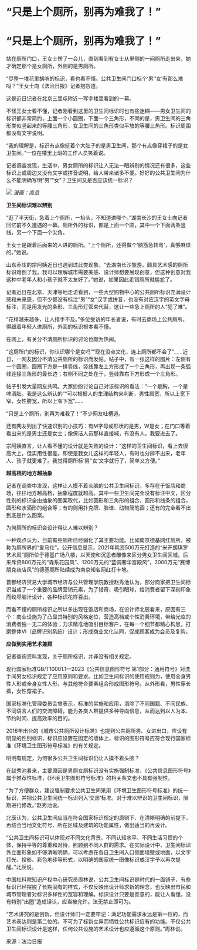 # “只是上个厕所，别再为难我了！”

# “只是上个厕所，别再为难我了！”

站在厕所门口，王女士愣了一会儿，直到看到有女士从里侧的一间厕所走出来，她才确定那个是女厕所，外侧的是男厕所。

“尽整一堆花里胡哨的标识，看也看不懂。公共卫生间门口标个‘男’‘女’有那么难吗？”王女士向《法治日报》记者抱怨道。

这是近日记者在北京三里屯附近一写字楼里看到的一幕。

不怪王女士看不懂，记者刚看到这里的卫生间标识时也有些迷糊——男女卫生间的标识都非常简约，上面一个小圆圈，下面一个三角形，不同的是，男卫生间的三角形类似竖起来的等腰三角形，女卫生间的三角形类似平放的等腰三角形。标识周围都没有文字说明。

“我的理解是，标识有点像挺着个大肚子的是男卫生间，那个有点像穿裙子的是女卫生间。”一位在楼里上班的工作人员笑着说。

记者调查发现，生活中，男女厕所的标识让人无法一眼辨别的情况还有很多，这些标识上或周边又没有文字或拼音说明，给人带来诸多不便。好好的公共卫生间为什么不能明确写明“男”“女”？卫生间又是否应该统一标识？

![](https://inews.gtimg.com/om_bt/OhW1haI7Cpb7JZkOiU94V2WRYDEm919h0I4ycUgcrysEAAA/1000)
_漫画：高岳_

**卫生间标识难以辨别**

“逛了半天街，急着上个厕所，一抬头，不知道进哪个。”湖南长沙的王女士向记者回忆前不久遭遇的一幕。厕所外的标识，都是上面一个圆，其中一个下面两条竖线，另一个下面一个尖角。

王女士是跟着后面来的人进的厕所。“上个厕所，还得做个‘脑筋急转弯’，真够麻烦的。”她说。

山东枣庄的宗阿姨近日也遇到过此类现象。“去湖南长沙旅游，颇具艺术感的厕所标识难倒了我。我可以理解城市需要美感、设计师想要展现创意，但这种创意对我这种中老年人和小孩子就不太友好了。”她说，如果因此走错厕所就尴尬了。

记者近日在北京、天津等地走访看到，一些大型购物中心的公共厕所标识充满设计感和未来感，但不少都没有标注“男”“女”汉字或拼音，也没有对应汉字的英文字母标注，而是用发光的条形、三角形灯管来代替，这让一些急上厕所的人“犯了难”。

“花样越来越多，让人措手不及。”多位受访的年长者说，有时去商场上公共厕所，得跟着年轻人进厕所，外面的标识根本看不懂。

在网上，有关分不清厕所标识的讨论也颇为热闹。

“这厕所门的标识，你认识哪个是女吗”“现在没点文化，连上厕所都不会了”……近日，一网友因分不清公共厕所的标识而发帖。帖子中，有一张这样的图片：左侧有一个圆圈，圆圈下方是一排竖线，竖线靠左上方形成了一个三角形，再出现一条弧线连接三角形的最长边；右侧不同之处在于，竖线靠右下方形成一个三角形。

帖子引发大量网友共鸣。大家纷纷讨论自己对该标识的看法：“一个是胸，一个是啤酒肚，我是这么辨认的”“可以根据人的生理结构来判断，男性肩宽，所以上宽下窄，女性胯宽，所以上窄下宽”……

“只是上个厕所，别再为难我了！”不少网友吐槽道。

还有网友列出了快速识别的小技巧：有M字母或形状的是男，W是女；在门口等着看出来的是男士还是女士；像保洁人员那样直接喊，有没有人，我要进去了。

宗阿姨直言，让人看不懂的设计就是失败的设计：“这样的卫生间标识，看上去很高大上，但实用性很差。即使是我女儿这样的年轻人，有时也分辨不出来，老年人、孩子就更难了。我觉得厕所标‘男’‘女’文字就行了，简单又方便。”

**越高档的地方越抽象**

记者在调查中发现，这样让人摸不着头脑的公共卫生间标识，多存在于饭店和商场，往往地方越高档，抽象程度就越高。其中一些卫生间完全没有标注中文，区分性别的标识全由抽象的图案取代，比如圆形和三角形的组合，圆形和线条的组合，圆形和水滴形的组合等；有的则用扑克牌、脸谱、动物简笔画；还有的完全看不出到底是什么图案。

为何厕所的标识会设计得让人难以辨别？

一种观点认为，目前有些厕所已经弱化了其主要功能。比如南京德基网红厕所，被称为厕所界的“爱马仕”。公开信息显示，2021年耗资500万元打造的“米开朗琪罗艺术风”厕所位于德基广场八楼，以天使和沉思者雕像来区分男女卫生间区域。后来斥资800万元的“森系花园风”、1200万元的“蓝调奢华宫殿风”，2000万元“赛博朋克夜店风”的德基厕所陆续成为南京知名网红打卡地。

首都经济贸易大学城市经济与公共管理学院教授赵秀池认为，部分商家把卫生间标识当成了一个重要的品牌营销元素，为了猎奇、吸引眼球，给消费者留下深刻印象而绞尽脑汁设计，各种标识花样百出。

而看不懂的厕所标识之所以多出现在饭店和商场，在设计师北辰看来，原因有三个：商业设施为了凸显其特别的风格定位，营造高档或个性消费环境，带给光临的消费者独一无二的体验；力求精准地吸引目标客户，在每一个细节都精心构思，打磨整体VI（品牌识别系统）设计；形成商业文化认同，促成顾客成为会员及复购。

**应做到实用艺术兼顾**

记者查询资料发现，关于厕所标识，并非没有相关规定。

现行国家标准GB/T10001.1—2023《公共信息图形符号
第1部分：通用符号》对洗手间男女标识规定了应用原则和要求。比如卫生间标识的使用规则为，使用全身男性人形或全身女性人形，与其他符合要素组合形成图形符号。从外形看，男性穿长裤，女性穿裙子。

国家标准化管理委员会曾表示，标准的实施和应用，消除了不同国籍、不同民族、不同语言人们的交流障碍，能为各类人群提供多种导向信息，从而达到以人为本、节约时间、提高效率的目的。

2016年出台的《城市公共厕所设计标准》也提到公共厕所男、女进出口，应设有明显的性别标识，标识应设置在固定的墙体上，标识的图形符号应符合现行国家标准《环境卫生图形符号标准》的有关规定。

明明有规定，为何很多公共卫生间标识仍让人摸不着头脑？

在赵秀池看来，主要原因是男厕女厕标识没有实施强制标准，《公共信息图形符号》属于推荐性标准，《环境卫生图形符号标准》的相关条文也不具有强制性。

“为了方便群众，建议强制要求公共卫生间采用《环境卫生图形符号标准》的统一标识，并把公共卫生间统一标识列入‘交房’标准。对于难以辨识的卫生间标识，限期进行修改。”赵秀池说。

北辰认为，公共卫生间应当在符合国家标识规定的原则下、在清晰明确的前提下，再结合当地文化符号、所在区域及建筑的功能属性，做出适当的再设计。

“公共卫生间标识可以体现对不同文化背景、不同认知水平、不同生活习惯的个体，保持平等的尊重和对待，照顾到不同人群的需求。在实际设计中，卫生间标识外立面形象如不够清晰明确，可以考虑在各自卫生间入口侧面墙壁或地面，以文字灯光、投影、彩色地砖等形式，以明确的国家统一图像标识或汉字予以再次提醒。”北辰说。

中国社科院知识产权中心研究员周林说，公共卫生间标识是时代的一面镜子，有些标识已经摆脱了长期固有的样式，不仅反映出设计师求新的理念，也反映出市民和城市管理者对标识多样性的宽容和理解。标识设计只要是善意的，能让人看懂，没有特别“出圈”造成误认，应当被允许。法无禁止即可为。

“艺术讲究的是创新。但设计师们一定要牢记：满足功能需求永远是第一位的，而艺术表达则是第二位的。不可为了标新立异而牺牲公共标识应有的功能。不仅公共卫生间标识设计是这样，任何公共设施的艺术设计也应遵循这个原则。”周林说。

来源：法治日报

